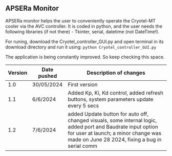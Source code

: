 ## APSERa Monitor

APSERa monitor helps the user to conveniently operate the Cryotel-MT cooler via the AVC controller. It is coded in python, and the user needs the following libraries (if not there) - Tkinter, serial, datetime (not DateTime!). 
                                                                                                                                                                       
For runing, download the Cryotel_controller_GUI.py and open terminal in its download directory and run it using: 
``` python Cryotel_controller_GUI.py  ```  

The application is being constantly improved. So keep checking this space.

| Version | Date pushed | Description of changes |
| ------------- | ------------- | ------------- |
| 1.0  | 30/05/2024  | First version ||
| 1.1  | 6/6/2024    | Added Kp, Ki, Kd control, added refresh buttons, system parameters update every 5 secs|
| 1.2  | 7/6/2024    | added Update button for auto off, changed visuals, some internal logic, added port and Baudrate input option for user at launch; a minor change was made on June 28 2024, fixing a bug in serial comm|
